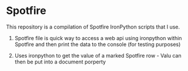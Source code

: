 # Spotfire
This repository is a compilation of Spotfire IronPython scripts that I use.

1) Spotfire file is quick way to access a web api using ironpython within Spotfire and then print the data to the console (for testing purposes)

 2) Uses ironpython to get the value of a marked Spotfire row  - Valu can then be put into a document porperty
